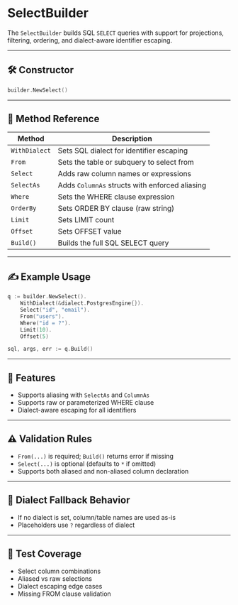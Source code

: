 # SelectBuilder

The `SelectBuilder` builds SQL `SELECT` queries with support for projections, filtering, ordering, and dialect-aware identifier escaping.

---

## 🛠️ Constructor

```go
builder.NewSelect()
```

---

## 🔧 Method Reference

| Method        | Description                                    |
|---------------|------------------------------------------------|
| `WithDialect` | Sets SQL dialect for identifier escaping       |
| `From`        | Sets the table or subquery to select from      |
| `Select`      | Adds raw column names or expressions           |
| `SelectAs`    | Adds `ColumnAs` structs with enforced aliasing |
| `Where`       | Sets the WHERE clause expression               |
| `OrderBy`     | Sets ORDER BY clause (raw string)              |
| `Limit`       | Sets LIMIT count                               |
| `Offset`      | Sets OFFSET value                              |
| `Build()`     | Builds the full SQL SELECT query               |

---

## ✍️ Example Usage

```go
q := builder.NewSelect().
	WithDialect(&dialect.PostgresEngine{}).
	Select("id", "email").
	From("users").
	Where("id = ?").
	Limit(10).
	Offset(5)

sql, args, err := q.Build()
```

---

## 🧩 Features

* Supports aliasing with `SelectAs` and `ColumnAs`
* Supports raw or parameterized WHERE clause
* Dialect-aware escaping for all identifiers

---

## ⚠️ Validation Rules

* `From(...)` is required; `Build()` returns error if missing
* `Select(...)` is optional (defaults to `*` if omitted)
* Supports both aliased and non-aliased column declaration

---

## 🔄 Dialect Fallback Behavior

* If no dialect is set, column/table names are used as-is
* Placeholders use `?` regardless of dialect

---

## 🧪 Test Coverage

* Select column combinations
* Aliased vs raw selections
* Dialect escaping edge cases
* Missing FROM clause validation
